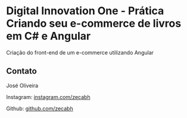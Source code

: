 # Digital Innovation One - Prática Criando seu e-commerce de livros em C# e Angular

Criação do front-end de um e-commerce utilizando Angular

## Contato

José Oliveira

Instagram:  [instagram.com/zecabh](https://instagram.com/zecabh)

Github:  [github.com/zecabh](https://github.com/zecabh)
